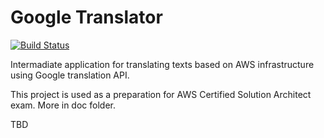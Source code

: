 # Google Translator

[![Build Status](https://api.travis-ci.org/smpavlenko/aws-google-translator.svg?branch=master)](https://travis-ci.org/smpavlenko/aws-google-translator)

Intermadiate application for translating texts based on AWS infrastructure using Google translation API.

This project is used as a preparation for AWS Certified Solution Architect exam. More in doc folder.

TBD

